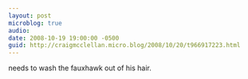```yaml
---
layout: post
microblog: true
audio: 
date: 2008-10-19 19:00:00 -0500
guid: http://craigmcclellan.micro.blog/2008/10/20/t966917223.html
---
```

needs to wash the fauxhawk out of his hair.
